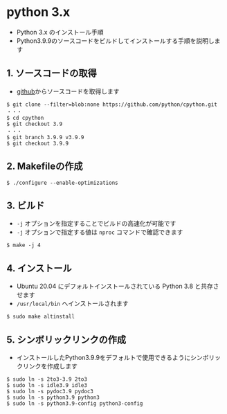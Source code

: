 # python 3.x

- Python 3.x のインストール手順
- Python3.9.9のソースコードをビルドしてインストールする手順を説明します


## 1. ソースコードの取得

- [github](https://github.com/python/cpython)からソースコードを取得します

```
$ git clone --filter=blob:none https://github.com/python/cpython.git
・・・
$ cd cpython
$ git checkout 3.9
・・・
$ git branch 3.9.9 v3.9.9
$ git checkout 3.9.9
```

## 2. Makefileの作成

```
$ ./configure --enable-optimizations
```

## 3. ビルド

- `-j` オプションを指定することでビルドの高速化が可能です
- `-j` オプションで指定する値は `nproc` コマンドで確認できます

```
$ make -j 4
```

## 4. インストール

- Ubuntu 20.04 にデフォルトインストールされている Python 3.8 と共存させます
- `/usr/local/bin` へインストールされます

```
$ sudo make altinstall
```

## 5. シンボリックリンクの作成

- インストールしたPython3.9.9をデフォルトで使用できるようにシンボリックリンクを作成します

```
$ sudo ln -s 2to3-3.9 2to3
$ sudo ln -s idle3.9 idle3
$ sudo ln -s pydoc3.9 pydoc3
$ sudo ln -s python3.9 python3
$ sudo ln -s python3.9-config python3-config
```